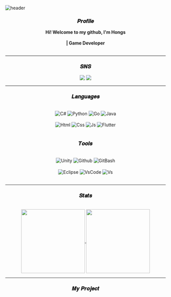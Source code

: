 ![header](https://capsule-render.vercel.app/api?type=waving&height=180&color=gradient&text=Hong's%20Github&section=header&reversal=false&fontSize=45&fontAlignY=35&fontAlign=80&descAlign=49&descAlignY=50)

<h3 align="center">𝑷𝒓𝒐𝒇𝒊𝒍𝒆</h3>

<div align="center">
  <b>Hi! Welcome to my github,  I'm Hongs</b>
  <br><br>
  <b>|  Game Developer</b>
  <br><br>
</div>

---
<h3 align="center">𝑺𝑵𝑺</h3>
<div align="center">
  <a href="mailto:ruy0218@gmail.com"><img src="https://img.shields.io/badge/ruy0218@gmail.com-2b2d3f?style=for-the-badge&logo=Gmail&logoColor=white"></a>
  <a href="https://velog.io/@doragee"><img src="https://img.shields.io/badge/Velog-2b2d3f?style=for-the-badge&logo=Velog&logoColor=white"></a>
  <br>
</div>

---

<h3 align="center">𝑳𝒂𝒏𝒈𝒖𝒂𝒈𝒆𝒔</h3> 
<br>

<div align="center">
  <img align="center" alt="C#" src="https://img.shields.io/badge/C%23-2b2d3f?style=for-the-badge&logo=c&logoColor=FFFFFF"/>
  <img align="center" alt="Python" src="https://img.shields.io/badge/Python-2b2d3f?style=for-the-badge&logo=python&logoColor=FFFFFF"/>
  <img align="center" alt="Go" src="https://img.shields.io/badge/Go-2b2d3f?style=for-the-badge&logo=go&logoColor=FFFFFF"/>
  <img align="center" alt="Java" src="https://img.shields.io/badge/Java-2b2d3f?style=for-the-badge&logo=Java&logoColor=FFFFFF"/>
  <br><br>
  <img align="center" alt="Html" src="https://img.shields.io/badge/Html-2b2d3f?style=for-the-badge&logo=html5&logoColor=FFFFFF"/>
  <img align="center" alt="Css" src="https://img.shields.io/badge/Css-2b2d3f?style=for-the-badge&logo=css3&logoColor=FFFFFF"/>
  <img align="center" alt="Js" src="https://img.shields.io/badge/JavaScript-2b2d3f?style=for-the-badge&logo=javascript&logoColor=FFFFFF"/>
  <img align="center" alt="Flutter" src="https://img.shields.io/badge/Flutter-2b2d3f?style=for-the-badge&logo=flutter&logoColor=FFFFFF"/>
  <br><br>
</div>

<h3 align="center">𝑻𝒐𝒐𝒍𝒔</h3> 
<br>

<div align="center">
  <img align="center" alt="Unity" src="https://img.shields.io/badge/Unity-2b2d3f?style=for-the-badge&logo=Unity&logoColor=FFFFFF"/>
  <img align="center" alt="Github" src="https://img.shields.io/badge/Github-2b2d3f?style=for-the-badge&logo=github&logoColor=FFFFFF"/>
  <img align="center" alt="GitBash" src="https://img.shields.io/badge/Git Bash-2b2d3f?style=for-the-badge&logo=git&logoColor=FFFFFF"/> 
  <br><br>
  <img align="center" alt="Eclipse" src="https://img.shields.io/badge/Eclipse-2b2d3f?style=for-the-badge&logo=eclipseide&logoColor=FFFFFF"/>
  <img align="center" alt="VsCode" src="https://img.shields.io/badge/Visual Studio Code-2b2d3f?style=for-the-badge&logoColor=FFFFFF"/>
  <img align="center" alt="Vs" src="https://img.shields.io/badge/Visual Studio-2b2d3f?style=for-the-badge&logoColor=FFFFFF"/>
  <br><br>
</div>

---

<h3 align="center">𝑺𝒕𝒂𝒕𝒔</h3>
<br>

<div align = center>
  <a href="https://github.com/anuraghazra/convoychat">
    <img align="center" height="200" src="https://github-readme-stats.vercel.app/api/top-langs/?username=H-J52&theme=calm_pink" />
  </a>
  
  <img align="center" height="200" src="https://github-readme-stats.vercel.app/api?username=H-J52&show_icons=true&theme=calm_pink" />
</div>

---
<h3 align="center">𝑴𝒚 𝑷𝒓𝒐𝒋𝒆𝒄𝒕</h3>
